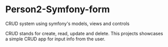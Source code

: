 # Person2-Symfony-form
CRUD system using symfony's models, views and controls

CRUD stands for create, read, update and delete.
This projects showcases a simple CRUD app for input info from the user.
